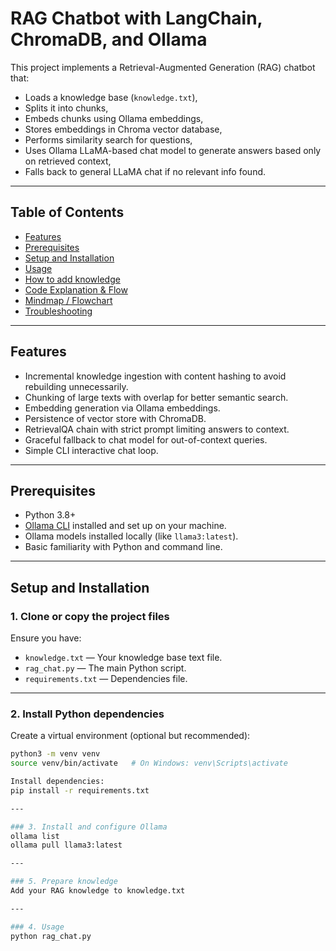 # RAG Chatbot with LangChain, ChromaDB, and Ollama

This project implements a Retrieval-Augmented Generation (RAG) chatbot that:

- Loads a knowledge base (`knowledge.txt`),
- Splits it into chunks,
- Embeds chunks using Ollama embeddings,
- Stores embeddings in Chroma vector database,
- Performs similarity search for questions,
- Uses Ollama LLaMA-based chat model to generate answers based only on retrieved context,
- Falls back to general LLaMA chat if no relevant info found.

---

## Table of Contents

- [Features](#features)  
- [Prerequisites](#prerequisites)  
- [Setup and Installation](#setup-and-installation)  
- [Usage](#usage)  
- [How to add knowledge](#how-to-add-knowledge)  
- [Code Explanation & Flow](#code-explanation--flow)  
- [Mindmap / Flowchart](#mindmap--flowchart)  
- [Troubleshooting](#troubleshooting)  

---

## Features

- Incremental knowledge ingestion with content hashing to avoid rebuilding unnecessarily.
- Chunking of large texts with overlap for better semantic search.
- Embedding generation via Ollama embeddings.
- Persistence of vector store with ChromaDB.
- RetrievalQA chain with strict prompt limiting answers to context.
- Graceful fallback to chat model for out-of-context queries.
- Simple CLI interactive chat loop.

---

## Prerequisites

- Python 3.8+
- [Ollama CLI](https://ollama.com/docs/install) installed and set up on your machine.
- Ollama models installed locally (like `llama3:latest`).
- Basic familiarity with Python and command line.

---

## Setup and Installation

### 1. Clone or copy the project files

Ensure you have:

- `knowledge.txt` — Your knowledge base text file.
- `rag_chat.py` — The main Python script.
- `requirements.txt` — Dependencies file.

---

### 2. Install Python dependencies

Create a virtual environment (optional but recommended):

```bash
python3 -m venv venv
source venv/bin/activate   # On Windows: venv\Scripts\activate

Install dependencies:
pip install -r requirements.txt

---

### 3. Install and configure Ollama
ollama list
ollama pull llama3:latest

---

### 5. Prepare knowledge
Add your RAG knowledge to knowledge.txt

---

### 4. Usage
python rag_chat.py